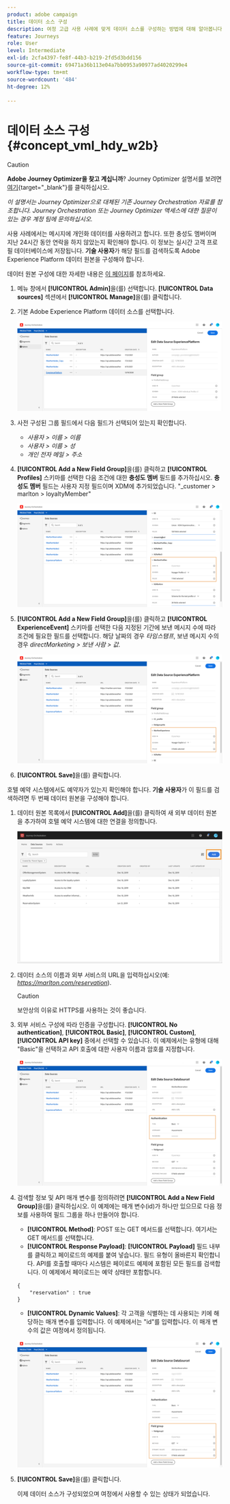 ```yaml
---
product: adobe campaign
title: 데이터 소스 구성
description: 여정 고급 사용 사례에 맞게 데이터 소스를 구성하는 방법에 대해 알아봅니다
feature: Journeys
role: User
level: Intermediate
exl-id: 2cfa4397-fe8f-44b3-b219-2fd5d3bdd156
source-git-commit: 69471a36b113e04a7bb0953a90977ad4020299e4
workflow-type: tm+mt
source-wordcount: '484'
ht-degree: 12%

---
```


# 데이터 소스 구성 {#concept_vml_hdy_w2b}


>[!CAUTION]
>
>**Adobe Journey Optimizer을 찾고 계십니까**? Journey Optimizer 설명서를 보려면 [여기](https://experienceleague.adobe.com/ko/docs/journey-optimizer/using/ajo-home){target="_blank"}를 클릭하십시오.
>
>
>_이 설명서는 Journey Optimizer으로 대체된 기존 Journey Orchestration 자료를 참조합니다. Journey Orchestration 또는 Journey Optimizer 액세스에 대한 질문이 있는 경우 계정 팀에 문의하십시오._


사용 사례에서는 메시지에 개인화 데이터를 사용하려고 합니다. 또한 충성도 멤버이며 지난 24시간 동안 연락을 하지 않았는지 확인해야 합니다. 이 정보는 실시간 고객 프로필 데이터베이스에 저장됩니다. **기술 사용자**&#x200B;가 해당 필드를 검색하도록 Adobe Experience Platform 데이터 원본을 구성해야 합니다.

데이터 원본 구성에 대한 자세한 내용은 [이 페이지](../datasource/about-data-sources.md)를 참조하세요.

1. 메뉴 창에서 **[!UICONTROL Admin]**&#x200B;을(를) 선택합니다. **[!UICONTROL Data sources]** 섹션에서 **[!UICONTROL Manage]**&#x200B;을(를) 클릭합니다.
1. 기본 Adobe Experience Platform 데이터 소스를 선택합니다.

   ![](../assets/journey23.png)

1. 사전 구성된 그룹 필드에서 다음 필드가 선택되어 있는지 확인합니다.

   * _사용자 > 이름 > 이름_
   * _사용자 > 이름 > 성_
   * _개인 전자 메일 > 주소_

1. **[!UICONTROL Add a New Field Group]**&#x200B;을(를) 클릭하고 **[!UICONTROL Profiles]** 스키마를 선택한 다음 조건에 대한 **충성도 멤버** 필드를 추가하십시오. **충성도 멤버** 필드는 사용자 지정 필드이며 XDM에 추가되었습니다. &quot;_customer > marlton > loyaltyMember&quot;

   ![](../assets/journeyuc2_6.png)

1. **[!UICONTROL Add a New Field Group]**&#x200B;을(를) 클릭하고 **[!UICONTROL ExperienceEvent]** 스키마를 선택한 다음 지정된 기간에 보낸 메시지 수에 따라 조건에 필요한 필드를 선택합니다. 해당 날짜의 경우 _타임스탬프_, 보낸 메시지 수의 경우 _directMarketing > 보낸 사람 > 값_.

   ![](../assets/journeyuc2_7.png)

1. **[!UICONTROL Save]**&#x200B;을(를) 클릭합니다.

호텔 예약 시스템에서도 예약자가 있는지 확인해야 합니다. **기술 사용자**&#x200B;가 이 필드를 검색하려면 두 번째 데이터 원본을 구성해야 합니다.

1. 데이터 원본 목록에서 **[!UICONTROL Add]**&#x200B;을(를) 클릭하여 새 외부 데이터 원본을 추가하여 호텔 예약 시스템에 대한 연결을 정의합니다.

   ![](../assets/journeyuc2_9.png)

1. 데이터 소스의 이름과 외부 서비스의 URL을 입력하십시오(예: _https://marlton.com/reservation_).

   >[!CAUTION]
   >
   >보안상의 이유로 HTTPS를 사용하는 것이 좋습니다.

1. 외부 서비스 구성에 따라 인증을 구성합니다. **[!UICONTROL No authentication]**, **[!UICONTROL Basic]**, **[!UICONTROL Custom]**, **[!UICONTROL API key]** 중에서 선택할 수 있습니다. 이 예제에서는 유형에 대해 &quot;Basic&quot;을 선택하고 API 호출에 대한 사용자 이름과 암호를 지정합니다.

   ![](../assets/journeyuc2_10.png)

1. 검색할 정보 및 API 매개 변수를 정의하려면 **[!UICONTROL Add a New Field Group]**&#x200B;을(를) 클릭하십시오. 이 예제에는 매개 변수(id)가 하나만 있으므로 다음 정보를 사용하여 필드 그룹을 하나 만들어야 합니다.

   * **[!UICONTROL Method]**: POST 또는 GET 메서드를 선택합니다. 여기서는 GET 메서드를 선택합니다.
   * **[!UICONTROL Response Payload]**: **[!UICONTROL Payload]** 필드 내부를 클릭하고 페이로드의 예제를 붙여 넣습니다. 필드 유형이 올바른지 확인합니다. API를 호출할 때마다 시스템은 페이로드 예제에 포함된 모든 필드를 검색합니다. 이 예제에서 페이로드는 예약 상태만 포함합니다.

   ```
   {
       "reservation" : true
   }
   ```

   * **[!UICONTROL Dynamic Values]**: 각 고객을 식별하는 데 사용되는 키에 해당하는 매개 변수를 입력합니다. 이 예제에서는 &quot;id&quot;를 입력합니다. 이 매개 변수의 값은 여정에서 정의됩니다.

   ![](../assets/journeyuc2_11.png)

1. **[!UICONTROL Save]**&#x200B;을(를) 클릭합니다.

   이제 데이터 소스가 구성되었으며 여정에서 사용할 수 있는 상태가 되었습니다.
